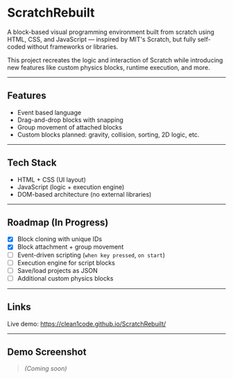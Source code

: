 # ScratchRebuilt

A block-based visual programming environment built from scratch using HTML, CSS, and JavaScript — inspired by MIT's Scratch, but fully self-coded without frameworks or libraries.

This project recreates the logic and interaction of Scratch while introducing new features like custom physics blocks, runtime execution, and more.

---

##  Features

-  Event based language
-  Drag-and-drop blocks with snapping
-  Group movement of attached blocks
-  Custom blocks planned: gravity, collision, sorting, 2D logic, etc.

---

##  Tech Stack

- HTML + CSS (UI layout)
- JavaScript (logic + execution engine)
- DOM-based architecture (no external libraries)

---

##  Roadmap (In Progress)

- [x] Block cloning with unique IDs
- [x] Block attachment + group movement
- [ ] Event-driven scripting (`when key pressed`, `on start`)
- [ ] Execution engine for script blocks
- [ ] Save/load projects as JSON
- [ ] Additional custom physics blocks

---

##  Links
Live demo: https://clean1code.github.io/ScratchRebuilt/

---

##  Demo Screenshot

> *(Coming soon)*  



